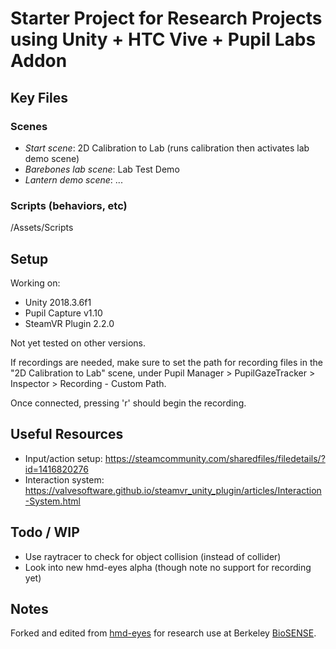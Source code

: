 # Starter Project for Research Projects using Unity + HTC Vive + Pupil Labs Addon

## Key Files

### Scenes

* _Start scene_: 2D Calibration to Lab (runs calibration then activates lab demo scene)
* _Barebones lab scene_: Lab Test Demo
* _Lantern demo scene_: ...

### Scripts (behaviors, etc)

/Assets/Scripts

## Setup

Working on:

* Unity 2018.3.6f1
* Pupil Capture v1.10
* SteamVR Plugin 2.2.0

Not yet tested on other versions.

If recordings are needed, make sure to set the path for recording files in the "2D Calibration to Lab" scene, under Pupil Manager > PupilGazeTracker > Inspector > Recording - Custom Path.

Once connected, pressing 'r' should begin the recording.

## Useful Resources

* Input/action setup: https://steamcommunity.com/sharedfiles/filedetails/?id=1416820276
* Interaction system: https://valvesoftware.github.io/steamvr_unity_plugin/articles/Interaction-System.html

## Todo / WIP

* Use raytracer to check for object collision (instead of collider)
* Look into new hmd-eyes alpha (though note no support for recording yet)

## Notes

Forked and edited from [hmd-eyes](https://github.com/pupil-labs/hmd-eyes) for research use at Berkeley [BioSENSE](http://biosense.berkeley.edu/).